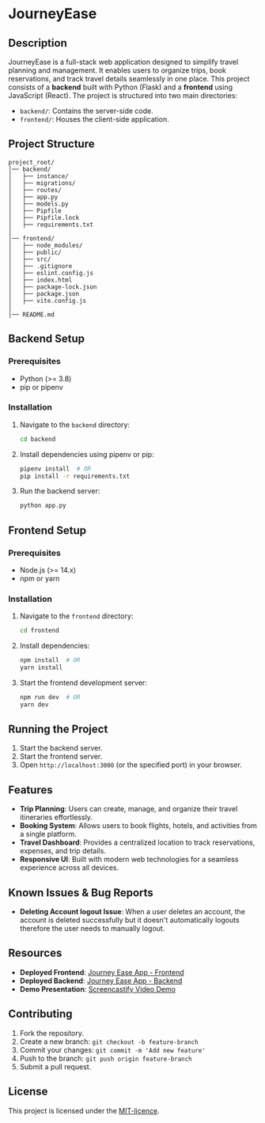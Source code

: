 # JourneyEase

## Description

JourneyEase is a full-stack web application designed to simplify travel planning and management. It enables users to organize trips, book reservations, and track travel details seamlessly in one place.
This project consists of a **backend** built with Python (Flask) and a **frontend** using JavaScript (React). The project is structured into two main directories:
- `backend/`: Contains the server-side code.
- `frontend/`: Houses the client-side application.

## Project Structure
```
project_root/
│── backend/
│   ├── instance/
│   ├── migrations/
│   ├── routes/
│   ├── app.py
│   ├── models.py
│   ├── Pipfile
│   ├── Pipfile.lock
│   ├── requirements.txt
│
│── frontend/
│   ├── node_modules/
│   ├── public/
│   ├── src/
│   ├── .gitignore
│   ├── eslint.config.js
│   ├── index.html
│   ├── package-lock.json
│   ├── package.json
│   ├── vite.config.js
│
│── README.md
```

## Backend Setup
### Prerequisites

- Python (>= 3.8)
- pip or pipenv

### Installation

1. Navigate to the `backend` directory:
   ```sh
   cd backend
   ```
2. Install dependencies using pipenv or pip:
   ```sh
   pipenv install  # OR
   pip install -r requirements.txt
   ```
3. Run the backend server:
   ```sh
   python app.py
   ```

## Frontend Setup
### Prerequisites
- Node.js (>= 14.x)
- npm or yarn

### Installation

1. Navigate to the `frontend` directory:
   ```sh
   cd frontend
   ```
2. Install dependencies:
   ```sh
   npm install  # OR
   yarn install
   ```
3. Start the frontend development server:
   ```sh
   npm run dev  # OR
   yarn dev
   ```

## Running the Project

1. Start the backend server.
2. Start the frontend server.
3. Open `http://localhost:3000` (or the specified port) in your browser.

## Features

- **Trip Planning**: Users can create, manage, and organize their travel itineraries effortlessly.
- **Booking System**: Allows users to book flights, hotels, and activities from a single platform.
- **Travel Dashboard**: Provides a centralized location to track reservations, expenses, and trip details.
- **Responsive UI**: Built with modern web technologies for a seamless experience across all devices.

## Known Issues & Bug Reports

- **Deleting Account logout Issue**: When a user deletes an account, the account is deleted successfully but it doesn't automatically logouts therefore the user needs to manually logout.

## Resources

- **Deployed Frontend**: [Journey Ease App - Frontend](https://journey-ease-website.vercel.app/)
- **Deployed Backend**: [Journey Ease App - Backend](https://journey-ease.onrender.com/)
- **Demo Presentation**: [Screencastify Video Demo](https://drive.google.com/file/d/1EN0-ZDMJRYvEWKpGkcIWQjwlvsZnRU8l/view)


## Contributing

1. Fork the repository.
2. Create a new branch: `git checkout -b feature-branch`
3. Commit your changes: `git commit -m 'Add new feature'`
4. Push to the branch: `git push origin feature-branch`
5. Submit a pull request.

## License

This project is licensed under the [MIT-licence](https://github.com/antony-kimanzi/journey-ease/blob/main/LICENSE.md).

